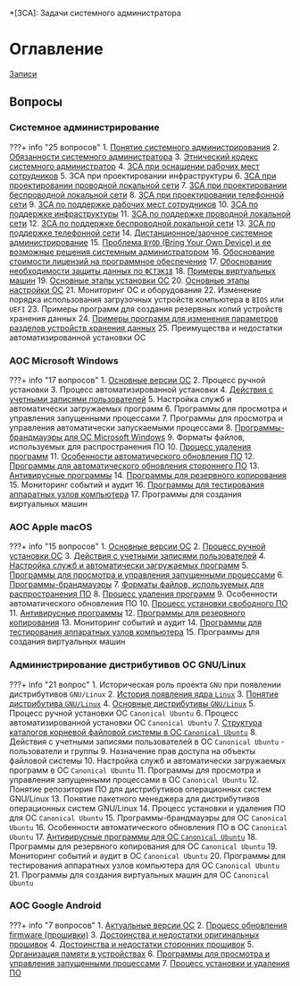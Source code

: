 *[ЗСА]: Задачи системного администратора

# Оглавление

[Записи](watch/)

## Вопросы

### Системное администрирование

???+ info "25 вопросов"
    1. [Понятие системного администрирования](exam/sys/1/)
    2. [Обязанности системного администратора](exam/sys/2/)
    3. [Этнический кодекс системного администратор](exam/sys/3/)
    4. [ЗСА при оснащении рабочих мест сотрудников](exam/sys/4/)
    5. ЗСА при проектировании инфраструктуры
    6. [ЗСА при проектировании проводной локальной сети](exam/sys/6/)
    7. [ЗСА при проектировании беспроводной локальной сети](exam/sys/7/)
    8. [ЗСА при проектировании телефонной сети](exam/sys/8/)
    9. [ЗСА по поддержке рабочих мест сотрудников](exam/sys/9/)
    10. [ЗСА по поддержке инфраструктуры](exam/sys/10/)
    11. [ЗСА по поддержке проводной локальной сети](exam/sys/11/)
    12. [ЗСА по поддержке беспроводной локальной сети](exam/sys/12/)
    13. [ЗСА по поддержке телефонной сети](exam/sys/13/)
    14. [Дистанционное/заочное системное администрирование](exam/sys/14/)
    15. [Проблема `BYOD` (Bring Your Own Device) и ее возможные решения системным администратором](exam/sys/15/)
    16. [Обоснование стоимости лицензий на программное обеспечение](exam/sys/16/)
    17. [Обоснование необходимости защиты данных по `ФСТЭК18`](exam/sys/17/)
    18. [Примеры виртуальных машин](exam/sys/18/)
    19. [Основные этапы установки ОС](exam/sys/19/)
    20. [Основные этапы настройки ОС](exam/sys/20/)
    21. Мониторинг ОС и оборудования
    22. Изменение порядка использования загрузочных устройств компьютера в `BIOS` или `UEFI`
    23. Примеры программ для создания резервных копий устройств хранения данных
    24. [Примеры программ для изменения параметров разделов устройств хранения данных](exam/sys/24/)
    25. Преимущества и недостатки автоматизированной установки ОС

### АОС Microsoft Windows

???+ info "17 вопросов"
    1. [Основные версии ОС](exam/windows/1/)
    2. Процесс ручной установки
    3. Процесс автоматизированной установки
    4. [Действия с учетными записями пользователей](exam/windows/4/)
    5. Настройка служб и автоматически загружаемых программ
    6. Программы для просмотра и управления запущенными процессами
    7. Программы для просмотра и управления автоматически запускаемыми процессами
    8. [Программы-брандмауэры для ОС Microsoft Windows](exam/windows/8/)
    9. Форматы файлов, используемых для распространения ПО
    10. [Процесс удаления программ](exam/windows/10/)
    11. [Особенности автоматического обновления ПО](exam/windows/11/)
    12. [Программы для автоматического обновления стороннего ПО](exam/windows/12/)
    13. [Антивирусные программы](exam/windows/13/)
    14. [Программы для резервного копирования](exam/windows/14/)
    15. Мониторинг событий и аудит
    16. [Программы для тестирования аппаратных узлов компьютера](exam/windows/16/)
    17. Программы для создания виртуальных машин

### АОС Apple macOS

???+ info "15 вопросов"
    1. [Основные версии ОС](exam/macos/1/)
    2. [Процесс ручной установки ОС](exam/macos/2/)
    3. [Действия с учетными записями пользователей](exam/macos/3/)
    4. [Настройка служб и автоматически загружаемых программ](exam/macos/4/)
    5. [Программы для просмотра и управления запущенными процессами](exam/macos/5/)
    6. [Программы-брандмауэры](exam/macos/6/)
    7. [Форматы файлов, используемых для распространения ПО](exam/macos/7/)
    8. [Процесс удаления программ](exam/macos/8/)
    9. Особенности автоматического обновления ПО
    10. [Процесс установки свободного ПО](exam/macos/10/)
    11. [Антивирусные программы](exam/macos/11/)
    12. [Программы для резервного копирования](exam/macos/12/)
    13. Мониторинг событий и аудит
    14. [Программы для тестирования аппаратных узлов компьютера](exam/macos/14/)
    15. Программы для создания виртуальных машин

### Администрирование дистрибутивов ОС GNU/Linux

???+ info "21 вопрос"
    1. Историческая роль проекта `GNU` при появлении дистрибутивов `GNU/Linux`
    2. [История появления ядра `Linux`](exam/linux/2/)
    3. [Понятие дистрибутива `GNU/Linux`](exam/linux/3/)
    4. [Основные дистрибутивы `GNU/Linux`](exam/linux/4/)
    5. Процесс ручной установки ОС `Canonical Ubuntu`
    6. Процесс автоматизированной установки ОС `Canonical Ubuntu`
    7. [Структура каталогов корневой файловой системы в ОС `Canonical Ubuntu`](exam/linux/7/)
    8. Действия с учетными записями пользователей в ОС `Canonical Ubuntu` - пользователи и группы
    9. Назначение прав доступа на объекты файловой системы
    10. Настройка служб и автоматически загружаемых программ в ОС `Canonical Ubuntu`
    11. Программы для просмотра и управления запущенными процессами в ОС `Canonical Ubuntu`
    12. Понятие репозитория ПО для дистрибутивов операционных систем GNU/Linux
    13. Понятие пакетного менеджера для дистрибутивов операционных систем GNU/Linux
    14. Процесс установки и удаления ПО для ОС `Canonical Ubuntu`
    15. Программы-брандмауэры для ОС `Canonical Ubuntu`
    16. Особенности автоматического обновления ПО в ОС `Canonical Ubuntu`
    17. [Антивирусные программы для ОС `Canonical Ubuntu`](exam/linux/17/)
    18. Программы для резервного копирования для ОС `Canonical Ubuntu`
    19. Мониторинг событий и аудит в ОС `Canonical Ubuntu`
    20. Программы для тестирования аппаратных узлов компьютера для ОС `Canonical Ubuntu`
    21. Программы для создания виртуальных машин для ОС `Canonical Ubuntu`

### АОС Google Android

???+ info "7 вопросов"
    1. [Актуальные версии ОС](exam/android/1/)
    2. [Процесс обновления firmware (прошивки)](exam/android/2/)
    3. [Достоинства и недостатки оригинальных прошивок](exam/android/3/)
    4. [Достоинства и недостатки сторонних прошивок](exam/android/4/)
    5. [Организация памяти в устройствах](exam/android/5/)
    6. [Программы для просмотра и управления запущенными процессами](exam/android/6/)
    7. [Процесс установки и удаления ПО](exam/android/7/)
